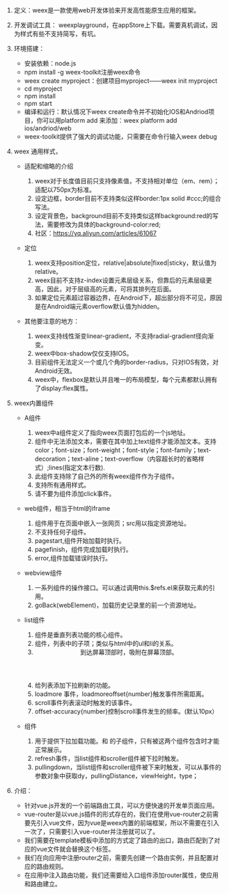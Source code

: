 1. 定义：weex是一款使用web开发体验来开发高性能原生应用的框架。
2. 开发调试工具： weexplayground，在appStore上下载。需要真机调试，因为样式有些不支持简写，有坑。
3. 环境搭建：

    * 安装依赖：node.js
    * npm install -g weex-toolkit注册weex命令
    * weex create myproject：创建项目myproject——weex init myproject
    * cd myproject
    * npm install
    * npm start
    * 编译和运行：默认情况下weex create命令并不初始化IOS和Andriod项目，你可以用platform add 来添加：weex platform add ios/andriod/web
    * weex-toolkit提供了强大的调试功能，只需要在命令行输入weex debug
    

4. weex 通用样式，

    * 适配和缩略的介绍
    
        1. weex对于长度值目前只支持像素值，不支持相对单位（em、rem）；适配以750px为标准。
        2. 设定边框，border目前不支持类似这样border:1px solid #ccc;的组合写法。
        3. 设定背景色，background目前不支持类似这样background:red的写法，需要修改为具体的background-color:red;
        4. 社区：https://yq.aliyun.com/articles/61067
   
    * 定位
        
        1. weex支持position定位，relative|absolute|fixed|sticky，默认值为relative。
        2. weex目前不支持z-index设置元素层级关系，但靠后的元素层级更高，因此，对于层级高的元素，可将其排列在后面。
        3. 如果定位元素超过容器边界，在Android下，超出部分将不可见，原因是在Android端元素overflow默认值为hidden。
        
    * 其他要注意的地方：
    
        1. weex支持线性渐变linear-gradient，不支持radial-gradient径向渐变。
        2. weex中box-shadow仅仅支持IOS。
        3. 目前<image>组件无法定义一个或几个角的border-radius，只对IOS有效，对Android无效。
        4. weex中，flexbox是默认并且唯一的布局模型，每个元素都默认拥有了display:flex属性。

5. weex内置组件

    * A组件

        1. weex中a组件定义了指向weex页面打包后的一个js地址。
        2. 组件中无法添加文本，需要在其中加上text组件才能添加文本。支持color；font-size；font-weight；font-style；font-family；text-decoration；text-aline；text-overflow（内容超长时的省略样式）;lines(指定文本行数).
        3. 此组件支持除了自己外的所有weex组件作为子组件。
        4. 支持所有通用样式。
        5. 请不要为<a>组件添加click事件。

    * web组件，相当于html的iframe

        1. <web>组件用于在页面中嵌入一张网页；src用以指定资源地址。
        2. 不支持任何子组件。
        3. pagestart,<web>组件开始加载时执行。
        4. pagefinish，<web>组件完成加载时执行。
        5. error,<web>组件加载错误时执行。

    * webview组件

        1. 一系列<web>组件的操作接口。可以通过调用this.$refs.el来获取元素的引用。
        2. goBack(webElement)，加载历史记录里的前一个资源地址。
    
    * list组件

        1. <list>组件是垂直列表功能的核心组件。
        2. <cell> 组件，列表中的子项；类似与html中的ul和li的关系。
        3. <header>到达屏幕顶部时，吸附在屏幕顶部。
        4. <refresh>给列表添加下拉刷新的功能。
        5. loadmore 事件，loadmoreoffset{number}触发事件所需距离。
        6. scroll事件列表滚动时触发的该事件。
        7. offset-accuracy{number}控制scroll事件发生的频率。(默认10px）

    * <refresh>组件
        
        1. 用于提供下拉加载功能。<scroller>和 <list>的子组件，只有被这两个组件包含时才能正常展示。
        2. refresh事件，当list组件和scroller组件被下拉时触发。
        3. pullingdown，当list组件和scroller组件被下来时触发，可以从事件的参数对象中获取dy，pullingDistance，viewHeight，type；

6. <vue-router>介绍：
    
    * 针对vue.js开发的一个前端路由工具，可以方便快速的开发单页面应用。
    * vue-router是以vue.js插件的形式存在的，我们在使用vue-router之前需要先引入vue文件，因为vue是weex内置的前端框架，所以不需要在引入一次了，只需要引入vue-router并注册就可以了。
    * 我们需要在template模板中添加<router-view>的方式定了路由的出口，路由匹配到了对应的vue文件就会替换这个标签。
    * 我们在向应用中注册router之前，需要先创建一个路由实例，并且配置对应的路由规则。
    * 在应用中注入路由功能，我们还需要给入口组件添加router属性，使应用和路由建立。

        